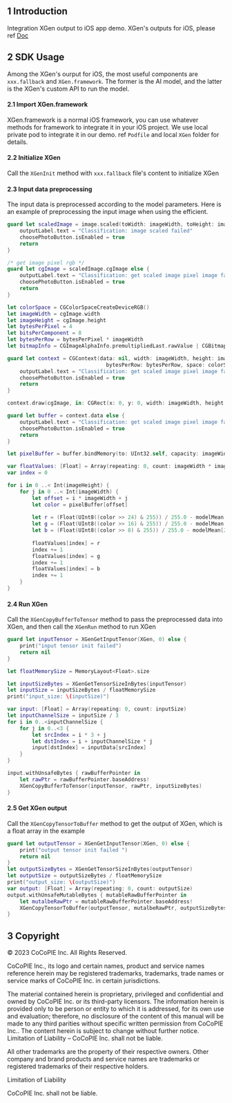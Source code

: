 ## 1 Introduction

Integration XGen output to iOS app demo. XGen's outputs for iOS, please ref [Doc](https://54.208.247.116/v1.1.0/5_Results/)


## 2 SDK Usage

Among the XGen's ourput for iOS, the most useful components are `xxx.fallback` and `XGen.framework`. The former is the AI model, and the latter is the XGen's custom API to run the model.

#### 2.1 Import XGen.framework

XGen.framework is a normal iOS framework, you can use whatever methods for framework to integrate it in your iOS project. We use local private pod to integrate it in our demo. ref `Podfile` and local `XGen` folder for details.

#### 2.2 Initialize XGen

Call the `XGenInit` method with `xxx.fallback` file's content to initialize XGen

#### 2.3 Input data preprocessing

The input data is preprocessed according to the model parameters. Here is an example of preprocessing the input image when using the efficient.

``` Swift
guard let scaledImage = image.scaled(toWidth: imageWidth, toHeight: imageHeight) else {
    outputLabel.text = "Classification: image scaled failed"
    choosePhotoButton.isEnabled = true
    return
}

/* get image pixel rgb */
guard let cgImage = scaledImage.cgImage else {
    outputLabel.text = "Classification: get scaled image pixel image failed"
    choosePhotoButton.isEnabled = true
    return
}

let colorSpace = CGColorSpaceCreateDeviceRGB()
let imageWidth = cgImage.width
let imageHeight = cgImage.height
let bytesPerPixel = 4
let bitsPerComponent = 8
let bytesPerRow = bytesPerPixel * imageWidth
let bitmapInfo = CGImageAlphaInfo.premultipliedLast.rawValue | CGBitmapInfo.byteOrder32Little.rawValue

guard let context = CGContext(data: nil, width: imageWidth, height: imageHeight, bitsPerComponent: bitsPerComponent,
                                bytesPerRow: bytesPerRow, space: colorSpace, bitmapInfo: bitmapInfo) else {
    outputLabel.text = "Classification: get scaled image pixel image failed"
    choosePhotoButton.isEnabled = true
    return
}

context.draw(cgImage, in: CGRect(x: 0, y: 0, width: imageWidth, height: imageHeight))

guard let buffer = context.data else {
    outputLabel.text = "Classification: get scaled image pixel image failed"
    choosePhotoButton.isEnabled = true
    return
}

let pixelBuffer = buffer.bindMemory(to: UInt32.self, capacity: imageWidth * imageHeight)

var floatValues: [Float] = Array(repeating: 0, count: imageWidth * imageHeight * imageChannel)
var index = 0

for i in 0 ..< Int(imageHeight) {
    for j in 0 ..< Int(imageWidth) {
        let offset = i * imageWidth + j
        let color = pixelBuffer[offset]
        
        let r = (Float(UInt8((color >> 24) & 255)) / 255.0 - modelMean[0]) / modelStd[0]
        let g = (Float(UInt8((color >> 16) & 255)) / 255.0 - modelMean[1]) / modelStd[1]
        let b = (Float(UInt8((color >> 8) & 255)) / 255.0 - modelMean[2]) / modelStd[2]
        
        floatValues[index] = r
        index += 1
        floatValues[index] = g
        index += 1
        floatValues[index] = b
        index += 1
    }
}
```

#### 2.4 Run XGen

Call the `XGenCopyBufferToTensor` method to pass the preprocessed data into XGen, and then call the `XGenRun` method to run XGen

``` Swift
guard let inputTensor = XGenGetInputTensor(XGen, 0) else {
    print("input tensor init failed")
    return nil
}

let floatMemorySize = MemoryLayout<Float>.size

let inputSizeBytes = XGenGetTensorSizeInBytes(inputTensor)
let inputSize = inputSizeBytes / floatMemorySize
print("input_size: \(inputSize)")

var input: [Float] = Array(repeating: 0, count: inputSize)
let inputChannelSize = inputSize / 3
for i in 0..<inputChannelSize {
    for j in 0..<3 {
        let srcIndex = i * 3 + j
        let dstIndex = i + inputChannelSize * j
        input[dstIndex] = inputData[srcIndex]
    }
}

input.withUnsafeBytes { rawBufferPointer in
    let rawPtr = rawBufferPointer.baseAddress!
    XGenCopyBufferToTensor(inputTensor, rawPtr, inputSizeBytes)
}
```

#### 2.5 Get XGen output

Call the `XGenCopyTensorToBuffer` method to get the output of XGen, which is a float array in the example

``` swift
guard let outputTensor = XGenGetInputTensor(XGen, 0) else {
    print("output tensor init failed ")
    return nil
}
let outputSizeBytes = XGenGetTensorSizeInBytes(outputTensor)
let outputSize = outputSizeBytes / floatMemorySize
print("output_size: \(outputSize)")
var output: [Float] = Array(repeating: 0, count: outputSize)
output.withUnsafeMutableBytes { mutableRawBufferPointer in
    let mutalbeRawPtr = mutableRawBufferPointer.baseAddress!
    XGenCopyTensorToBuffer(outputTensor, mutalbeRawPtr, outputSizeBytes)
}
```

## 3 Copyright

© 2023 CoCoPIE Inc. All Rights Reserved.

CoCoPIE Inc., its logo and certain names, product and service names reference herein may be registered trademarks, trademarks, trade names or service marks of CoCoPIE Inc. in certain jurisdictions.

The material contained herein is proprietary, privileged and confidential and owned by CoCoPIE Inc. or its third-party licensors. The information herein is provided only to be person or entity to which it is addressed, for its own use and evaluation; therefore, no disclosure of the content of this manual will be made to any third parities without specific written permission from CoCoPIE Inc.. The content herein is subject to change without further notice. Limitation of Liability – CoCoPIE Inc. shall not be liable.

All other trademarks are the property of their respective owners. Other company and brand products and service names are trademarks or registered trademarks of their respective holders.

Limitation of Liability

CoCoPIE Inc. shall not be liable.